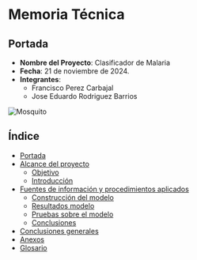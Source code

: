 # Memoria Técnica

## Portada
- **Nombre del Proyecto**: Clasificador de Malaria
- **Fecha**: 21 de noviembre de 2024.
- **Integrantes**:  
  - Francisco Perez Carbajal
  - Jose Eduardo Rodriguez Barrios

![Mosquito](../images/descarga.jpeg)

## Índice
- [Portada](#portada)
- [Alcance del proyecto](#alcance-del-proyecto)
  - [Objetivo](#objetivo)
  - [Introducción](#introducción)
- [Fuentes de información y procedimientos aplicados](#fuentes-de-información-y-procedimientos-aplicados)
  - [Construcción del modelo](#construcción-del-modelo)
  - [Resultados modelo](#resultados-modelo)
  - [Pruebas sobre el modelo](#pruebas-sobre-el-modelo)
  - [Conclusiones](#conclusiones)
- [Conclusiones generales](#conclusiones-generales)
- [Anexos](#anexos)
- [Glosario](#glosario)
